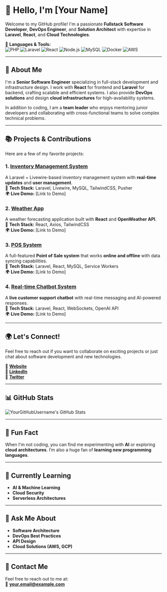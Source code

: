 # 👋 Hello, I'm [Your Name]  
Welcome to my GitHub profile! I'm a passionate **Fullstack Software Developer**, **DevOps Engineer**, and **Solution Architect** with expertise in **Laravel**, **React**, and **Cloud Technologies**.

🔧 **Languages & Tools:**  
![PHP](https://img.shields.io/badge/PHP-8.0-blue?logo=php) ![Laravel](https://img.shields.io/badge/Laravel-red?logo=laravel) ![React](https://img.shields.io/badge/React-17-blue?logo=react) ![Node.js](https://img.shields.io/badge/Node.js-green?logo=node.js) ![MySQL](https://img.shields.io/badge/MySQL-orange?logo=mysql) ![Docker](https://img.shields.io/badge/Docker-blue?logo=docker) ![AWS](https://img.shields.io/badge/AWS-FF9900?logo=amazon-aws)

---

## 🚀 About Me  
I'm a **Senior Software Engineer** specializing in full-stack development and infrastructure design. I work with **React** for frontend and **Laravel** for backend, crafting scalable and efficient systems. I also provide **DevOps solutions** and design **cloud infrastructures** for high-availability systems.

In addition to coding, I am a **team leader** who enjoys mentoring junior developers and collaborating with cross-functional teams to solve complex technical problems.

---

## 📚 Projects & Contributions  
Here are a few of my favorite projects:

### 1. [**Inventory Management System**](https://github.com/YourGitHubUsername/InventoryManagement)  
A Laravel + Livewire-based inventory management system with **real-time updates** and **user management**.  
🔗 **Tech Stack:** Laravel, Livewire, MySQL, TailwindCSS, Pusher  
🌍 **Live Demo:** [Link to Demo]

### 2. [**Weather App**](https://github.com/YourGitHubUsername/WeatherApp)  
A weather forecasting application built with **React** and **OpenWeather API**.  
🔗 **Tech Stack:** React, Axios, TailwindCSS  
🌍 **Live Demo:** [Link to Demo]

### 3. [**POS System**](https://github.com/YourGitHubUsername/PointOfSale)  
A full-featured **Point of Sale system** that works **online and offline** with data syncing capabilities.  
🔗 **Tech Stack:** Laravel, React, MySQL, Service Workers  
🌍 **Live Demo:** [Link to Demo]

### 4. [**Real-time Chatbot System**](https://github.com/YourGitHubUsername/Chatbot)  
A **live customer support chatbot** with real-time messaging and AI-powered responses.  
🔗 **Tech Stack:** Laravel, React, WebSockets, OpenAI API  
🌍 **Live Demo:** [Link to Demo]

---

## 🌍 Let's Connect!  
Feel free to reach out if you want to collaborate on exciting projects or just chat about software development and new technologies.

🔗 **[Website](https://www.yourportfolio.com)**  
🔗 **[LinkedIn](https://www.linkedin.com/in/your-profile)**  
🔗 **[Twitter](https://twitter.com/your-profile)**  

---

## 📊 GitHub Stats  
![YourGitHubUsername's GitHub Stats](https://github-readme-stats.vercel.app/api?username=YourGitHubUsername&show_icons=true&hide_title=true&count_private=true&hide=prs)

---

## 🎉 Fun Fact  
When I'm not coding, you can find me experimenting with **AI** or exploring **cloud architectures**. I’m also a huge fan of **learning new programming languages**.

---

## 📝 Currently Learning  
- **AI & Machine Learning**  
- **Cloud Security**  
- **Serverless Architectures**

---

## 💬 Ask Me About  
- **Software Architecture**  
- **DevOps Best Practices**  
- **API Design**  
- **Cloud Solutions (AWS, GCP)**  

---

## 📧 Contact Me  
Feel free to reach out to me at:  
📧 **[your.email@example.com](mailto:your.email@example.com)**